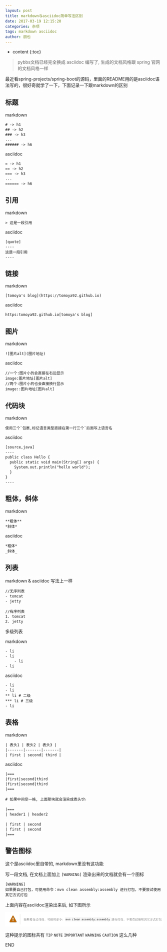 ```yaml
---
layout: post
title: markdown与asciidoc简单写法区别
date: 2017-03-19 12:15:20
categories: 杂项
tags: markdown asciidoc
author: 朋也
---
```


* content
{:toc}

> pybbs文档已经完全换成 asciidoc 编写了, 生成的文档风格跟 spring 官网的文档风格一样

最近看spring-projects/spring-boot的源码，里面的README用的是asciidoc语法写的，很好奇就学了一下，下面记录一下跟markdown的区别

## 标题

markdown

```
# -> h1
## -> h2
### -> h3
...
###### -> h6
```




asciidoc

```
= -> h1
== -> h2
=== -> h3
...
====== -> h6
```

## 引用

markdown

```
> 这是一段引用
```

asciidoc

```
[quote]
----
这是一段引用
----
```

## 链接

markdown

```
[tomoya's blog](https://tomoya92.github.io)
```

asciidoc

```
https:tomoya92.github.io[tomoya's blog]
```

## 图片

markdown

```
![图片alt](图片地址)
```

asciidoc

```
//一个:图片小的会直接在右边显示
image:图片地址[图片alt]
//两个:图片小的也会直接换行显示
image::图片地址[图片alt]
```

## 代码块

markdown

```
使用三个`包裹,标记语言类型直接在第一行三个`后面写上语言名
```

asciidoc

```
[source,java]
----
public class Hello {
  public static void main(String[] args) {
    System.out.println("hello world");
  }
}
----
```

## 粗体，斜体

markdown

```
**粗体**
*斜体*
```

asciidoc

```
*粗体*
_斜体_
```

## 列表

markdown & asciidoc 写法上一样

```
//无序列表
- tomcat
- jetty

//有序列表 
1. tomcat
2. jetty
```

多级列表

markdown

```
- li
- li
    - li
- li
```

asciidoc

```
- li
- li
** li # 二级
*** li # 三级
- li
```

## 表格

markdown

```
| 表头1 | 表头2 | 表头3 |
|-------|-------|-------|
| first | second| third |
```

asciidoc

```
|===
|first|second|third
|first|second|third
|===

# 如果中间空一格, 上面那块就会渲染成表头th

|===
| header1 | header2

| first | second
| first | second
|===
```

## 警告图标

这个是asciidoc里自带的, markdown里没有这功能

写一段文档, 在文档上面加上 `[WARNING]` 渲染出来的文档就会有一个图标

```
[WARNING]
如果要自己打包，可使用命令：mvn clean assembly:assembly 进行打包，不要尝试使用其它方式打包
```

上面内容在asciidoc渲染出来后, 如下图所示

![](/assets/QQ20190507-104546.png)

这种提示的图标共有 `TIP` `NOTE` `IMPORTANT` `WARNING` `CAUTION` 这么几种

END
